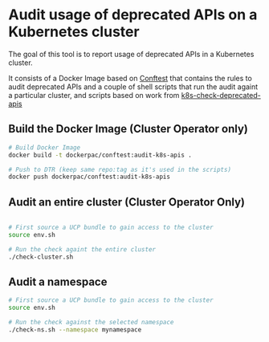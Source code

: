 # Audit usage of deprecated APIs on a Kubernetes cluster

The goal of this tool is to report usage of deprecated APIs in a Kubernetes cluster.

It consists of a Docker Image based on [Conftest](https://conftest.dev) that contains the rules to audit deprecated APIs and a couple of shell scripts that run the audit againt a particular cluster, and scripts based on work from [k8s-check-deprecated-apis](https://github.com/sturrent/k8s-check-deprecated-apis)


Build the Docker Image (Cluster Operator only)
---

```sh
# Build Docker Image
docker build -t dockerpac/conftest:audit-k8s-apis .

# Push to DTR (keep same repo:tag as it's used in the scripts)
docker push dockerpac/conftest:audit-k8s-apis
```

Audit an entire cluster (Cluster Operator Only)
---
```sh

# First source a UCP bundle to gain access to the cluster
source env.sh

# Run the check againt the entire cluster
./check-cluster.sh

```

Audit a namespace
---
```sh
# First source a UCP bundle to gain access to the cluster
source env.sh

# Run the check against the selected namespace
./check-ns.sh --namespace mynamespace

```
